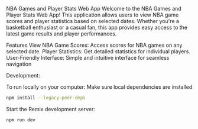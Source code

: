 
NBA Games and Player Stats Web App
Welcome to the NBA Games and Player Stats Web App! This application allows users to view NBA game scores and player statistics based on selected dates. Whether you're a basketball enthusiast or a casual fan, this app provides easy access to the latest game results and player performances.

Features
View NBA Game Scores: Access scores for NBA games on any selected date.
Player Statistics: Get detailed statistics for individual players.
User-Friendly Interface: Simple and intuitive interface for seamless navigation

Development:

To run locally on your computer:
Make sure local dependencies are installed
```sh
npm install --legacy-peer-deps
```

Start the Remix development server:

```sh
npm run dev
```
